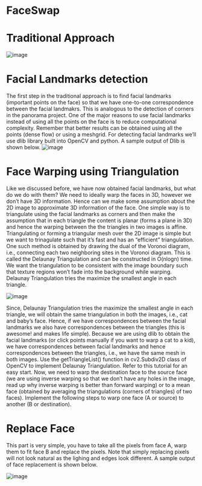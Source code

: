 # FaceSwap

# Traditional Approach
![image](https://user-images.githubusercontent.com/50541542/195431131-ce3b5c6f-d2e8-4666-b9cb-c5723b816ca9.png)


 # Facial Landmarks detection
 The first step in the traditional approach is to find facial landmarks (important points on the face) so that we have one-to-one correspondence between the facial landmakrs. This is analogous to the detection of corners in the panorama project. One of the major reasons to use facial landmarks instead of using all the points on the face is to reduce computational complexity. Remember that better results can be obtained using all the points (dense flow) or using a meshgrid. For detecting facial landmarks we’ll use dlib library built into OpenCV and python. A sample output of Dlib is shown below.
 ![image](https://user-images.githubusercontent.com/50541542/195431210-a1746047-da10-48ae-9e88-e2f7909a5ba4.png)

# Face Warping using Triangulation
Like we discussed before, we have now obtained facial landmarks, but what do we do with them? We need to ideally warp the faces in 3D, however we don’t have 3D information. Hence can we make some assumption about the 2D image to approximate 3D information of the face. One simple way is to triangulate using the facial landmarks as corners and then make the assumption that in each triangle the content is planar (forms a plane in 3D) and hence the warping between the the triangles in two images is affine. Triangulating or forming a triangular mesh over the 2D image is simple but we want to trinagulate such that it’s fast and has an “efficient” triangulation. One such method is obtained by drawing the dual of the Voronoi diagram, i.e., connecting each two neighboring sites in the Voronoi diagram. This is called the Delaunay Triangulation and can be constructed in O(nlogn) time. We want the triangulation to be consistent with the image boundary such that texture regions won’t fade into the background while warping. Delaunay Triangulation tries the maximize the smallest angle in each triangle.

![image](https://user-images.githubusercontent.com/50541542/195431300-be0af71f-c6d5-4e0e-96cc-98eb8dc0c9c4.png)



Since, Delaunay Triangulation tries the maximize the smallest angle in each triangle, we will obtain the same triangulation in both the images, i.e., cat and baby’s face. Hence, if we have correspondences between the facial landmarks we also have correspondences between the triangles (this is awesome! and makes life simple). Because we are using dlib to obtain the facial landmarks (or click points manually if you want to warp a cat to a kid), we have correspondences between facial landmarks and hence correspondences between the triangles, i.e., we have the same mesh in both images. Use the getTriangleList() function in cv2.Subdiv2D class of OpenCV to implement Delaunay Triangulation. Refer to this tutorial for an easy start. Now, we need to warp the destination face to the source face (we are using inverse warping so that we don’t have any holes in the image, read up why inverse warping is better than forward warping) or to a mean face (obtained by averaging the triangulations (corners of triangles) of two faces). Implement the following steps to warp one face (A or source) to another (B or destination).





# Replace Face

This part is very simple, you have to take all the pixels from face A, warp them to fit face B and replace the pixels. Note that simply replacing pixels will not look natural as the lighing and edges look different. A sample output of face replacement is shown below.

![image](https://user-images.githubusercontent.com/50541542/195433683-a9de5492-41ad-45d5-acb3-3b92d17f6cfd.png)





